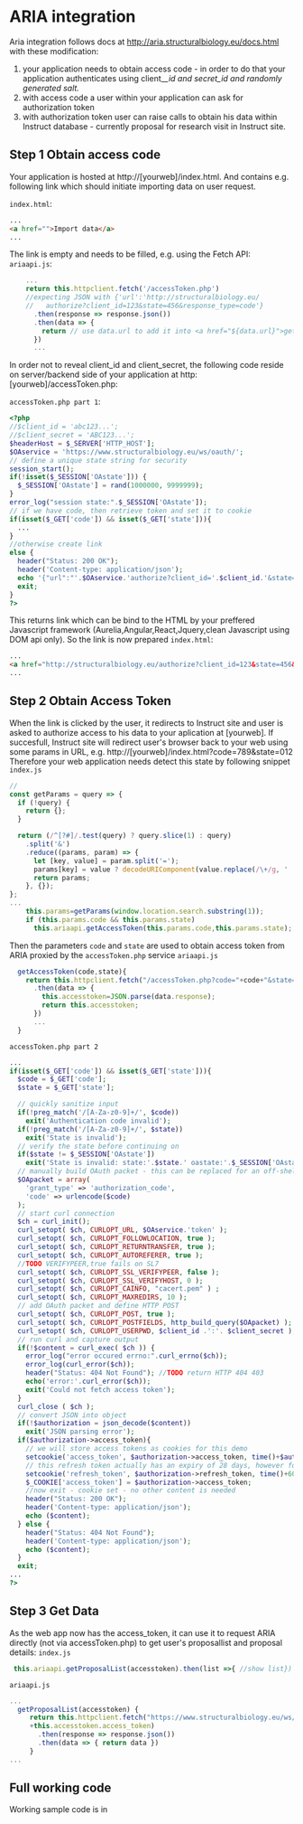 # ARIA integration

Aria integration follows docs at [http://aria.structuralbiology.eu/docs.html ](http://aria.structuralbiology.eu/docs.html)with these modification:

1. your application needs to obtain access code - in order to do that your application authenticates using client\__\_id and secret\_id and randomly generated salt._
2. with access code a user within your application can ask for authorization token
3. with authorization token user can raise calls to obtain his data within Instruct database - currently proposal for research visit in Instruct site.

## Step 1 Obtain access code

Your application is hosted at http://[yourweb]/index.html. And contains e.g. following link which should initiate importing data on user request.

`index.html`:
```html
...
<a href="">Import data</a>
...
```
The link is empty and needs to be filled, e.g. using the Fetch API:
`ariaapi.js`:
```javascript
    ...
    return this.httpclient.fetch('/accessToken.php')
    //expecting JSON with {'url':'http://structuralbiology.eu/
    //   authorize?client_id=123&state=456&response_type=code'}
      .then(response => response.json())
      .then(data => {
        return // use data.url to add it into <a href="${data.url}">get access token</a>
      })
      ...
```
In order not to reveal client_id and client_secret, the following code reside on server/backend side of your application at http:[yourweb]/accessToken.php: 

`accessToken.php part 1`:

```php
<?php
//$client_id = 'abc123...';
//$client_secret = 'ABC123...';
$headerHost = $_SERVER['HTTP_HOST'];
$OAservice = 'https://www.structuralbiology.eu/ws/oauth/';
// define a unique state string for security
session_start();
if(!isset($_SESSION['OAstate'])) {
  $_SESSION['OAstate'] = rand(1000000, 9999999);
}
error_log("session state:".$_SESSION['OAstate']);
// if we have code, then retrieve token and set it to cookie
if(isset($_GET['code']) && isset($_GET['state'])){
  ...
}
//otherwise create link
else {
  header("Status: 200 OK");
  header('Content-type: application/json');
  echo '{"url":"'.$OAservice.'authorize?client_id='.$client_id.'&state='.$_SESSION['OAstate'].'&response_type=code"}';
  exit;
}
?>
```
This returns link which can be bind to the HTML by your preffered Javascript framework (Aurelia,Angular,React,Jquery,clean Javascript using DOM api only). So the link is now prepared 
`index.html`:
```html
...
<a href="http://structuralbiology.eu/authorize?client_id=123&state=456&response_type=code">Import data</a>
...
```
## Step 2 Obtain Access Token
When the link is clicked by the user, it redirects to Instruct site and user is asked to authorize access to his data to your aplication at [yourweb]. If succesfull, Instruct site will redirect user's browser back to your web using some params in URL, e.g. http://[yourweb]/index.html?code=789&state=012
Therefore your web application needs detect this state by following snippet
`index.js`
```javascript
//
const getParams = query => {
  if (!query) {
    return {};
  }

  return (/^[?#]/.test(query) ? query.slice(1) : query)
    .split('&')
    .reduce((params, param) => {
      let [key, value] = param.split('=');
      params[key] = value ? decodeURIComponent(value.replace(/\+/g, ' ')) : '';
      return params;
    }, {});
};
...
    this.params=getParams(window.location.search.substring(1));
    if (this.params.code && this.params.state)
      this.ariaapi.getAccessToken(this.params.code,this.params.state);
```
Then the parameters `code` and `state` are used to obtain access token from ARIA proxied by the `accessToken.php` service 
`ariaapi.js`
```javascript
  getAccessToken(code,state){
    return this.httpclient.fetch("/accessToken.php?code="+code+"&state="+state)
      .then(data => {
        this.accesstoken=JSON.parse(data.response);
        return this.accesstoken;
      })
      ...
  }
```
`accessToken.php part 2`
```php
...
if(isset($_GET['code']) && isset($_GET['state'])){
  $code = $_GET['code'];
  $state = $_GET['state'];

  // quickly sanitize input
  if(!preg_match('/[A-Za-z0-9]+/', $code))
    exit('Authentication code invalid');
  if(!preg_match('/[A-Za-z0-9]+/', $state))
    exit('State is invalid');
  // verify the state before continuing on
  if($state != $_SESSION['OAstate'])
    exit('State is invalid: state:'.$state.' oastate:'.$_SESSION['OAstate']);
  // manually build OAuth packet - this can be replaced for an off-shelf solution
  $OApacket = array(
    'grant_type' => 'authorization_code',
    'code' => urlencode($code)
  );
  // start curl connection
  $ch = curl_init();
  curl_setopt( $ch, CURLOPT_URL, $OAservice.'token' );
  curl_setopt( $ch, CURLOPT_FOLLOWLOCATION, true );
  curl_setopt( $ch, CURLOPT_RETURNTRANSFER, true );
  curl_setopt( $ch, CURLOPT_AUTOREFERER, true );
  //TODO VERIFYPEER,true fails on SL7
  curl_setopt( $ch, CURLOPT_SSL_VERIFYPEER, false );
  curl_setopt( $ch, CURLOPT_SSL_VERIFYHOST, 0 );
  curl_setopt( $ch, CURLOPT_CAINFO, "cacert.pem" ) ;
  curl_setopt( $ch, CURLOPT_MAXREDIRS, 10 );
  // add OAuth packet and define HTTP POST
  curl_setopt( $ch, CURLOPT_POST, true );
  curl_setopt( $ch, CURLOPT_POSTFIELDS, http_build_query($OApacket) );
  curl_setopt( $ch, CURLOPT_USERPWD, $client_id .':'. $client_secret );
  // run curl and capture output
  if(!$content = curl_exec( $ch )) {
    error_log("error occured errno:".curl_errno($ch));
    error_log(curl_error($ch));
    header("Status: 404 Not Found"); //TODO return HTTP 404 403
    echo('error:'.curl_error($ch));
    exit('Could not fetch access token');
  }
  curl_close ( $ch );
  // convert JSON into object
  if(!$authorization = json_decode($content))
    exit('JSON parsing error');
  if($authorization->access_token){
    // we will store access tokens as cookies for this demo
    setcookie('access_token', $authorization->access_token, time()+$authorization->expires_in);
    // this refresh token actually has an expiry of 28 days, however for the demo it's useful to expire within a single day
    setcookie('refresh_token', $authorization->refresh_token, time()+60*60*24*1);
    $_COOKIE['access_token'] = $authorization->access_token;
    //now exit - cookie set - no other content is needed
    header("Status: 200 OK");
    header('Content-type: application/json');
    echo ($content);
  } else {
    header("Status: 404 Not Found");
    header('Content-type: application/json');
    echo ($content);
  }
  exit;
...
?>
```
## Step 3 Get Data
As the web app now has the access_token, it can use it to request ARIA directly (not via accessToken.php) to get user's proposallist and proposal details:
`index.js`
```javascript
 this.ariaapi.getProposalList(accesstoken).then(list =>{ //show list})
 ```
 `ariaapi.js`
 ```javascript
 ...
   getProposalList(accesstoken) {
      return this.httpclient.fetch("https://www.structuralbiology.eu/ws/oauth/proposallist?access_token="
      +this.accesstoken.access_token)
        .then(response => response.json())
        .then(data => { return data })
      }
...

```

## Full working code
Working sample code is in 
